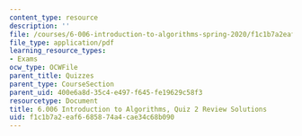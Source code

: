 ```yaml
---
content_type: resource
description: ''
file: /courses/6-006-introduction-to-algorithms-spring-2020/f1c1b7a2eaf6685874a4cae34c68b090_MIT6_006S20_review2_sol.pdf
file_type: application/pdf
learning_resource_types:
- Exams
ocw_type: OCWFile
parent_title: Quizzes
parent_type: CourseSection
parent_uid: 400e6a8d-35c4-e497-f645-fe19629c58f3
resourcetype: Document
title: 6.006 Introduction to Algorithms, Quiz 2 Review Solutions
uid: f1c1b7a2-eaf6-6858-74a4-cae34c68b090
---
```

